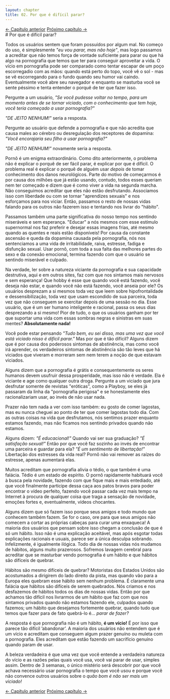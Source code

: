```yaml
---
layout: chapter
title: 02. Por que é difícil parar? 
---
```

<div class="pagination-selector">
<a href="01-introducao.html" class="chapter-btn">&larr; Capítulo anterior</a>
<a href="03-o-metodo-facil.html" class="chapter-btn">Próximo capítulo &#8594;</a>
</div>
# Por que é difícil parar?

Todos os usuários sentem que foram possuídos por algum mal. No começo do uso, é simplesmente *"eu vou parar, mas não hoje"*, mas logo passamos a acreditar que não temos força de vontade suficiente para parar ou que há algo na pornografia que temos que ter para conseguir aproveitar a vida. O vício em pornografia pode ser comparado como tentar escapar de um poço escorregadio com as mãos: quando está perto do topo, você vê o sol - mas se vê escorregando para o fundo quando seu humor vai caindo. Eventualmente você abre seu navegador e enquanto se masturba você se sente péssimo e tenta entender o porquê de ter que fazer isso.

Pergunte a um usuário, *"Se você pudesse voltar no tempo, para um momento antes de se tornar viciado, com o conhecimento que tem hoje, você teria começado a usar pornografia?"*

*"DE JEITO NENHUM!"* seria a resposta.

Pergunte ao usuário que defende a pornografia e que não acredita que causa males ao cérebro ou desregulação dos receptores de dopamina: *"Você encorajaria seu filho a usar pornografia?"*

*"DE JEITO NENHUM!"* novamente seria a resposta.

Pornô é um enigma extraordinário. Como dito anteriormente, o problema não é explicar o porquê de ser fácil parar, é explicar por que é difícil. O problema real é explicar o porquê de alguém usar *depois* de tomar conhecimento dos danos neurológicos. Parte do motivo de começarmos é por causa dos milhões que já estão usando, contudo, todos esses queriam nem ter começado e dizem que é como viver a vida na segunda marcha. Não conseguimos acreditar que eles não estão desfrutando. Associamos isso com liberdade ou com se tornar "aprendizes sexuais" e nos esforçamos para nos viciar. Então, passamos o resto de nossas vidas falando para os outros não fazerem isso e tentando nos livrar do "hábito".

Passamos também uma parte significativa do nosso tempo nos sentindo miseráveis e sem esperança. "Educar" a nós mesmos com esse estímulo supernormal nos faz preferir e desejar essas imagens frias, até mesmo quando as quentes e reais estão disponíveis! Por causa da constante ascensão e queda da dopamina causada pela pornografia, nós nos sentenciamos a uma vida de irritabilidade, raiva, estresse, fadiga e disfunção sexual. Usar pornô, com toda a sua falta das melhores partes do sexo e da conexão emocional, termina fazendo com que o usuário se sentindo miserável e culpado.

Na verdade, ler sobre a natureza viciante da pornografia e sua capacidade destrutiva, aqui e em outros sites, faz com que nos sintamos mais nervosos e sem esperança! Que hobby é esse que quando você está fazendo, você deseja não estar, e quando você não está fazendo, você anseia por ele? Os usuários desprezam a si mesmos toda vez que leem sobre hipofrontalidade e dessensibilização, toda vez que usam escondido de sua parceira, toda vez que não conseguem se exercitar depois de uma sessão no dia. Esse usuário, que é um ser humano inteligente e racional, passa os seus dias desprezando a si mesmo! Pior de tudo, o que os usuários ganham por ter que suportar uma vida com essas sombras negras e sinistras em suas mentes? **Absolutamente nada!**

Você pode estar pensando *"Tudo bem, eu sei disso, mas uma vez que você está viciado nisso é difícil parar."* Mas por que é tão difícil? Alguns dizem que é por causa dos poderosos sintomas de abstinência, mas como você irá aprender, os verdadeiros sintomas de abstinência são tão leves que há viciados que viveram e morreram sem nem terem a noção de que estavam viciados.

Alguns dizem que a pornografia é grátis e consequentemente os seres humanos devem usufruir dessa prosperidade, mas isso não é verdade. Ela é viciante e age como qualquer outra droga. Pergunte a um viciado que jura desfrutar somente de revistas "eróticas", como a Playboy, se eles já passaram da linha da "pornografia perigosa" e se honestamente eles racionalizariam usar, ao invés de não usar nada.

Prazer não tem nada a ver com isso também: eu gosto de comer lagostas, mas eu nunca cheguei ao ponto de ter que comer lagostas todo dia. Com as outras coisas na vida que desfrutamos, nós sentimos prazer enquanto estamos fazendo, mas não ficamos nos sentindo privados quando não estamos.

Alguns dizem:
*"É educacional!"* Quando vai ser sua graduação?
*"É satisfação sexual!"* Então por que você faz sozinho ao invés de encontrar uma parceira e guardar para ela?
*"É um sentimento de libertação!"* Libertação dos estresses da vida real? Pornô não vai remover as raízes do estresse, apenas aumentará elas.

Muitos acreditam que pornografia alivia o tédio, o que também é uma falácia. Tédio é um estado de espírito. O pornô rapidamente habituará você à busca pela novidade, fazendo com que fique mais e mais entediado, até que você finalmente participe dessa caça aos patos bravos para poder encontrar o vídeo perfeito, fazendo você passar cada vez mais tempo na Internet à procura de qualquer coisa que traga a sensação de novidade, emoções fortes e, eventualmente, vídeos chocantes.

Alguns dizem que só fazem isso porque seus amigos e todo mundo que conhecem também fazem. Se for o caso, ore para que seus amigos não comecem a cortar as próprias cabeças para curar uma enxaqueca! A maioria dos usuários que pensam sobre isso chegam a conclusão de que é só um hábito. Isso não é uma explicação aceitável, mas após esgotar todas explicações racionais e usuais, parece ser a única desculpa sobrando. Infelizmente, é igualmente ilógica. Todo dia de nossas vidas nós mudamos de hábitos, alguns muito prazerosos. Sofremos lavagem cerebral para acreditar que se masturbar vendo pornografia é um hábito e que hábitos são difíceis de quebrar.

Hábitos são mesmo difíceis de quebrar? Motoristas dos Estados Unidos são acostumados a dirigirem do lado direito da pista, mas quando vão para a Europa eles quebram esse hábito sem nenhum problema. É claramente uma falácia que hábitos são difíceis de serem quebrados. Nós criamos e nos desfazemos de hábitos todos os dias de nossas vidas. Então por que achamos tão difícil nos livrarmos de um hábito que faz com que nos sintamos privados quando não estamos fazendo ele, culpados quando fazemos; um hábito que desejamos fortemente quebrar, quando tudo que temos que fazer para de fato quebrá-lo é... *parar de fazer?*

A resposta é que pornografia não é um hábito, **é um vício!** É por isso que parece tão difícil ’abandonar’. A maioria dos usuários não entendem que é um vício e acreditam que conseguem algum prazer genuíno ou muleta com a pornografia. Eles acreditam que estão fazendo um sacrifício genuíno quando param de usar.

A beleza verdadeira é que uma vez que você entende a verdadeira natureza do vício e as razões pelas quais você usa, você vai parar de usar, simples assim. Dentro de 3 semanas, o único mistério será descobrir por que você achava necessário usar pornografia o tempo que você usou e porque você não convence outros usuários sobre o *quão bom é não ser mais um viciado!*

<div class="pagination-selector">
<a href="02-porque-e-dificil-parar.html" class="chapter-btn">&larr; Capítulo anterior</a>
<a href="03-o-metodo-facil.html" class="chapter-btn">Próximo capítulo &#8594;</a>
</div>

